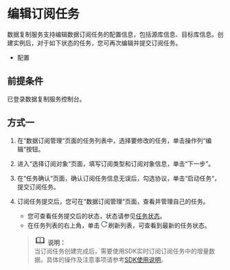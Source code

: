 # 编辑订阅任务<a name="drs_15_0012"></a>

数据复制服务支持编辑数据订阅任务的配置信息，包括源库信息、目标库信息。创建实例后，对于如下状态的任务，您可再次编辑并提交订阅任务。

-   配置

## 前提条件<a name="section16256919193311"></a>

已登录数据复制服务控制台。

## 方式一<a name="section143701645124412"></a>

1.  在“数据订阅管理“页面的任务列表中，选择要修改的任务，单击操作列“编辑“按钮。
2.  进入“选择订阅对象“页面，填写订阅类型和订阅对象信息，单击“下一步”。
3.  在“任务确认“页面，确认订阅任务信息无误后，勾选协议，单击“启动任务“，提交订阅任务。
4.  订阅任务提交后，您可在“数据订阅管理“页面，查看并管理自己的任务。

    -   您可查看任务提交后的状态，状态请参见[任务状态](https://support.huaweicloud.com/qs-drs/drs_07_0005.html)。
    -   在任务列表的右上角，单击![](figures/drs_icon-2.png)刷新列表，可查看到最新的任务状态。

    >![](public_sys-resources/icon-note.gif) **说明：**   
    >当订阅任务创建完成后，需要使用SDK实时订阅订阅任务中的增量数据。具体的操作及注意事项请参考[SDK使用说明](https://support.huaweicloud.com/usermanual-drs/drs_15_0006.html)。  


